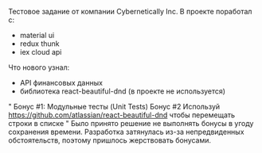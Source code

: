 Тестовое задание от компании Cybernetically Inc. 
В проекте поработал с:
- material ui
- redux thunk
- iex cloud api

Что нового узнал:
- API финансовых данных
- библиотека react-beautiful-dnd (в проекте не используется)

"
Бонус #1: Модульные тесты (Unit Tests)
Бонус #2 Используй https://github.com/atlassian/react-beautiful-dnd чтобы перемещать строки в списке
"
Было принято решение не выполнять бонусы в угоду сохранения времени. Разработка затянулась из-за непредвиденных обстоятельств, поэтому пришлось жерствовать бонусами. 
